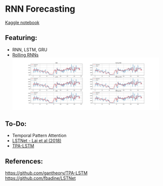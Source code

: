 # RNN Forecasting 

[Kaggle notebook](https://www.kaggle.com/mingboi/rolling-rnns)

## Featuring:
- RNN, LSTM, GRU
- [Rolling RNNs](https://par.nsf.gov/servlets/purl/10186768)
![Results](https://github.com/mingboi95/forecasting/blob/main/Summary.jpg?raw=true)

## To-Do:
- Temporal Pattern Attention
- [LSTNet - Lai et al (2018)](https://arxiv.org/abs/1703.07015)
- [TPA-LSTM](https://github.com/gantheory/TPA-LSTM)

## References:
https://github.com/gantheory/TPA-LSTM
https://github.com/fbadine/LSTNet



